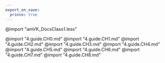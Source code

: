 ```yaml
---
export_on_save:
  prince: true
---
```

@import "amVK_DocsClass1.less"

@import "4.guide.CH0.md"
@import "4.guide.CH1.md"
@import "4.guide.CH2.md"
@import "4.guide.CH3.md"
@import "4.guide.CH4.md"
@import "4.guide.CH5.md"
@import "4.guide.CH6.md"
@import "4.guide.CH7.md"
@import "4.guide.CH8.md"